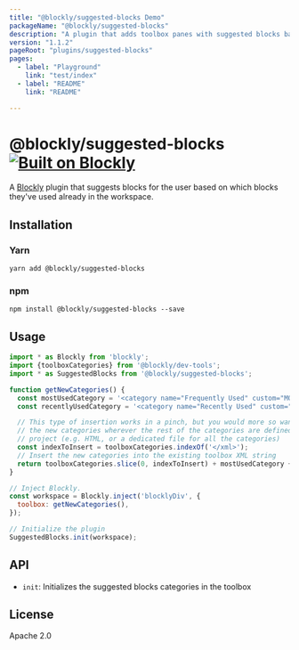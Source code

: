 ```yaml
---
title: "@blockly/suggested-blocks Demo"
packageName: "@blockly/suggested-blocks"
description: "A plugin that adds toolbox panes with suggested blocks based on the user's past usage of blocks."
version: "1.1.2"
pageRoot: "plugins/suggested-blocks"
pages:
  - label: "Playground"
    link: "test/index"
  - label: "README"
    link: "README"

---
```

# @blockly/suggested-blocks [![Built on Blockly](https://tinyurl.com/built-on-blockly)](https://github.com/google/blockly)

A [Blockly](https://www.npmjs.com/package/blockly) plugin that suggests blocks for the user based on which blocks they've used already in the workspace.

## Installation

### Yarn
```
yarn add @blockly/suggested-blocks
```

### npm
```
npm install @blockly/suggested-blocks --save
```

## Usage
```js
import * as Blockly from 'blockly';
import {toolboxCategories} from '@blockly/dev-tools';
import * as SuggestedBlocks from '@blockly/suggested-blocks';

function getNewCategories() {
  const mostUsedCategory = '<category name="Frequently Used" custom="MOST_USED"></category>';
  const recentlyUsedCategory = '<category name="Recently Used" custom="RECENTLY_USED"></category>';

  // This type of insertion works in a pinch, but you would more so want to add
  // the new categories wherever the rest of the categories are defined in the
  // project (e.g. HTML, or a dedicated file for all the categories)
  const indexToInsert = toolboxCategories.indexOf('</xml>');
  // Insert the new categories into the existing toolbox XML string
  return toolboxCategories.slice(0, indexToInsert) + mostUsedCategory + recentlyUsedCategory + toolboxCategories.slice(indexToInsert);
}

// Inject Blockly.
const workspace = Blockly.inject('blocklyDiv', {
  toolbox: getNewCategories(),
});

// Initialize the plugin
SuggestedBlocks.init(workspace);
```

## API

- `init`: Initializes the suggested blocks categories in the toolbox

## License
Apache 2.0
